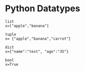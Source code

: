 # Python Datatypes

```
list
x=["apple","banana"]

tuple
x= {"apple","banana","carrot"}

dict
x={"name":"test", "age":"35"}

bool
x=True

    
```